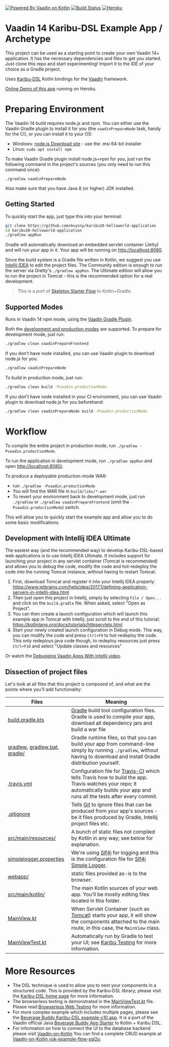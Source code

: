 [![Powered By Vaadin on Kotlin](http://vaadinonkotlin.eu/iconography/vok_badge.svg)](http://vaadinonkotlin.eu)
[![Build Status](https://travis-ci.org/mvysny/karibu10-helloworld-application.svg?branch=master)](https://travis-ci.org/mvysny/karibu10-helloworld-application)
[![Heroku](https://heroku-badge.herokuapp.com/?app=karibu10-helloworld-app&style=flat&svg=1)](https://karibu10-helloworld-app.herokuapp.com/)

# Vaadin 14 Karibu-DSL Example App / Archetype

This project can be used as a starting point to create your own Vaadin 14+ application.
It has the necessary dependencies and files to get you started.
Just clone this repo and start experimenting! Import it to the IDE of your choice as a Gradle project.
                                              
Uses [Karibu-DSL](https://github.com/mvysny/karibu-dsl) Kotlin bindings for the [Vaadin](https://vaadin.com) framework.

[Online Demo of this app](https://karibu10-helloworld-app.herokuapp.com) running on Heroku.

# Preparing Environment

The Vaadin 14 build requires node.js and npm. You can either use the Vaadin Gradle plugin to install it for
you (the `vaadinPrepareNode` task, handy for the CI), or you can install it to your OS:

* Windows: [node.js Download site](https://nodejs.org/en/download/) - use the .msi 64-bit installer
* Linux: `sudo apt install npm`

To make Vaadin Gradle plugin install node.js+npm for you, just run the following command
in the project's sources (you only need to run this command once):

```
./gradlew vaadinPrepareNode
```

Also make sure that you have Java 8 (or higher) JDK installed.

## Getting Started

To quickly start the app, just type this into your terminal:

```bash
git clone https://github.com/mvysny/karibu10-helloworld-application
cd karibu10-helloworld-application
./gradlew appRun
```

Gradle will automatically download an embedded servlet container (Jetty) and will run your app in it. Your app will be running on
[http://localhost:8080](http://localhost:8080).

Since the build system is a Gradle file written in Kotlin, we suggest you
use [Intellij IDEA](https://www.jetbrains.com/idea/download)
to edit the project files. The Community edition is enough to run the server
via Gretty's `./gradlew appRun`. The Ultimate edition will allow you to run the
project in Tomcat - this is the recommended
option for a real development.

> This is a port of [Skeleton Starter Flow](https://github.com/vaadin/skeleton-starter-flow) to Kotlin+Gradle.

## Supported Modes

Runs in Vaadin 14 npm mode, using the [Vaadin Gradle Plugin](https://github.com/vaadin/vaadin-gradle-plugin).

Both the [development and production modes](https://vaadin.com/docs/v14/flow/production/tutorial-production-mode-basic.html) are supported.
To prepare for development mode, just run:

```bash
./gradlew clean vaadinPrepareFrontend
```

If you don't have node installed, you can use Vaadin plugin to download node.js for you:

```bash
./gradlew vaadinPrepareNode
```

To build in production mode, just run:

```bash
./gradlew clean build -Pvaadin.productionMode
```

If you don't have node installed in your CI environment, you can use Vaadin plugin to download node.js for you beforehand:

```bash
./gradlew clean vaadinPrepareNode build -Pvaadin.productionMode
```

# Workflow

To compile the entire project in production mode, run `./gradlew -Pvaadin.productionMode`.

To run the application in development mode, run `./gradlew appRun` and open [http://localhost:8080/](http://localhost:8080/).

To produce a deployable production-mode WAR:
- run `./gradlew -Pvaadin.productionMode`
- You will find the WAR file in `build/libs/*.war`
- To revert your environment back to development mode, just run `./gradlew` or `./gradlew vaadinPrepareFrontend`
  (omit the `-Pvaadin.productionMode`) switch.

This will allow you to quickly start the example app and allow you to do some basic modifications.

## Development with Intellij IDEA Ultimate

The easiest way (and the recommended way) to develop Karibu-DSL-based web applications is to use Intellij IDEA Ultimate.
It includes support for launching your project in any servlet container (Tomcat is recommended)
and allows you to debug the code, modify the code and hot-redeploy the code into the running Tomcat
instance, without having to restart Tomcat.

1. First, download Tomcat and register it into your Intellij IDEA properly: https://www.jetbrains.com/help/idea/2017.1/defining-application-servers-in-intellij-idea.html
2. Then just open this project in Intellij, simply by selecting `File / Open...` and click on the
   `build.gradle` file. When asked, select "Open as Project".
2. You can then create a launch configuration which will launch this example app in Tomcat with Intellij: just
   scroll to the end of this tutorial: https://kotlinlang.org/docs/tutorials/httpservlets.html
3. Start your newly created launch configuration in Debug mode. This way, you can modify the code
   and press `Ctrl+F9` to hot-redeploy the code. This only redeploys java code though, to
   redeploy resources just press `Ctrl+F10` and select "Update classes and resources"
   
Or watch the [Debugging Vaadin Apps With Intellij video](https://www.youtube.com/watch?v=M0Q7D03bYXc).

## Dissection of project files

Let's look at all files that this project is composed of, and what are the points where you'll add functionality:

| Files | Meaning
| ----- | -------
| [build.gradle.kts](build.gradle.kts) | [Gradle](https://gradle.org/) build tool configuration files. Gradle is used to compile your app, download all dependency jars and build a war file
| [gradlew](gradlew), [gradlew.bat](gradlew.bat), [gradle/](gradle) | Gradle runtime files, so that you can build your app from command-line simply by running `./gradlew`, without having to download and install Gradle distribution yourself.
| [.travis.yml](.travis.yml) | Configuration file for [Travis-CI](http://travis-ci.org/) which tells Travis how to build the app. Travis watches your repo; it automatically builds your app and runs all the tests after every commit.
| [.gitignore](.gitignore) | Tells [Git](https://git-scm.com/) to ignore files that can be produced from your app's sources - be it files produced by Gradle, Intellij project files etc.
| [src/main/resources/](src/main/resources) | A bunch of static files not compiled by Kotlin in any way; see below for explanation.
| [simplelogger.properties](src/main/resources/simplelogger.properties) | We're using [Slf4j](https://www.slf4j.org/) for logging and this is the configuration file for [Slf4j Simple Logger](https://www.slf4j.org/api/org/slf4j/impl/SimpleLogger.html).
| [webapp/](src/main/webapp) | static files provided as-is to the browser.
| [src/main/kotlin/](src/main/kotlin) | The main Kotlin sources of your web app. You'll be mostly editing files located in this folder.
| [MainView.kt](src/main/kotlin/com/vaadin/flow/demo/helloworld/MainView.kt) | When Servlet Container (such as [Tomcat](http://tomcat.apache.org/)) starts your app, it will show the components attached to the main route, in this case, the `MainView` class.
| [MainViewTest.kt](src/test/kotlin/com/vaadin/flow/demo/helloworld/MainViewTest.kt) | Automatically run by Gradle to test your UI; see [Karibu Testing](https://github.com/mvysny/karibu-testing) for more information.

# More Resources

* The DSL technique is used to allow you to nest your components in a structured code. This is provided by the
  Karibu-DSL library; please visit the [Karibu-DSL home page](https://github.com/mvysny/karibu-dsl) for more information.
* The browserless testing is demonstrated in the [MainViewTest.kt](src/test/kotlin/com/vaadin/flow/demo/helloworld/MainViewTest.kt) file.
  Please read [Browserless Web Testing](https://github.com/mvysny/karibu-testing) for more information.
* For more complex example which includes multiple pages, please see the [Beverage Buddy Karibu-DSL example-v10 app](https://github.com/mvysny/karibu-dsl#quickstart-vaadin-10-flow).
  It is a port of the Vaadin official Java [Beverage Buddy App Starter](https://github.com/vaadin/beverage-starter-flow) to Kotlin + Karibu DSL.
* For information on how to connect the UI to the database backend please visit [Vaadin-on-Kotlin](http://www.vaadinonkotlin.eu/)
  You can find a complete CRUD example at [Vaadin-on-Kotlin vok-example-flow-sql2o](https://github.com/mvysny/vaadin-on-kotlin#vaadin-10-flow-example-project).
